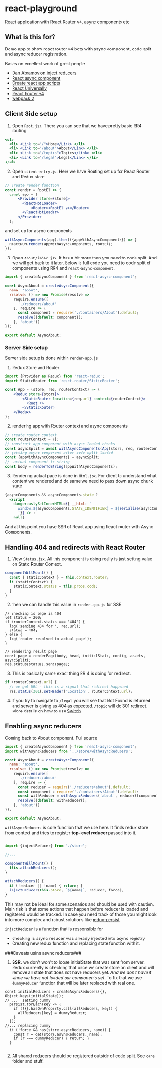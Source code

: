 # react-playground
React application with React Router v4, async components etc

## What is this for? 
Demo app to show react router v4 beta with async component, code split and async reducer registration.

Bases on excellent work of great people
 - [Dan Abramov on inject reducers](http://stackoverflow.com/questions/32968016/how-to-dynamically-load-reducers-for-code-splitting-in-a-redux-application/33045558)
 - [React async component](https://github.com/ctrlplusb/react-async-component)
 - [Create react app scripts](https://github.com/facebookincubator/create-react-app/tree/master/packages/react-scripts)
 - [React Universally](https://github.com/ctrlplusb/react-universally)
 - [React Router v4](https://github.com/ReactTraining/react-router/tree/v4)
 - [webpack 2](https://github.com/webpack/webpack/)


## Client Side setup

1. Open `Root.jsx`.  There you can see that we have pretty basic RR4 routing. 
```jsx
<ul>
  <li> <Link to="/">Home</Link> </li>
  <li> <Link to="/about">About</Link> </li>
  <li> <Link to="/topics">Topics</Link> </li>
  <li> <Link to="/legal">Legal</Link> </li>
</ul>
```

2. Open `client-entry.js`. Here we have Routing set up for React Router and Redux store.
```jsx
// create render function
const render = RootEl => {
  const app = (
      <Provider store={store}>
        <ReactHotLoader>
            <Router><RootEl /></Router>
        </ReactHotLoader>
      </Provider>
  );
```

and set up for async components
```jsx
withAsyncComponents(app).then(({appWithAsyncComponents}) => {
  ReactDOM.render(appWithAsyncComponents, rootEl);
});
```

3. Open `About/index.jsx`. It has a bit more then you need to code split. And we will get back to it later.
Below is full code you need to code split of components using RR4 and `react-async-component`.   

```jsx 
import { createAsyncComponent } from 'react-async-component';

const AsyncAbout = createAsyncComponent({
  name: 'about',
  resolve: () => new Promise(resolve =>
    require.ensure([
      './reducers/about'
    ], require => {
      const component = require('./containers/About').default;
      resolve({default: component});
    }, 'about'))
});

export default AsyncAbout;
```

### Server Side setup

Server side setup is done within `render-app.js`
1. Redux Store and Router
```jsx
import {Provider as Redux} from 'react-redux';
import StaticRouter from 'react-router/StaticRouter';

const App = (store, req, routerContext) => (
    <Redux store={store}>
        <StaticRouter location={req.url} context={routerContext}>
          <Root />
        </StaticRouter>
    </Redux>
);

```   

2. rendering app with Router context and async components
```jsx
// create router context
const routerContext = {};
// construct app component with async loaded chunks
const asyncSplit = await withAsyncComponents(App(store, req, routerContext));
// getting async component after code split loaded
const {appWithAsyncComponents} = asyncSplit;
//  actual component to string
const body = renderToString(appWithAsyncComponents);
```

3. Rendering actual page is done in `Html.jsx`. For client to understand what content we rendered and do same we need to pass down async chunk state 
```jsx
{asyncComponents && asyncComponents.state ?
  <script
    dangerouslySetInnerHTML={{ __html: `
      window.${asyncComponents.STATE_IDENTIFIER} = ${serialize(asyncComponents.state, {isJSON: true})};
      `}} /> :
    null}
```

And at this point you have SSR of React app using React router with Async Components.

## Handling 404 and redirects with React Router

1. View `Status.jsx`. All this component is doing really is just setting value on Static Router Context.  

```jsx
componentWillMount() {
  const { staticContext } = this.context.router;
  if (staticContext) {
    staticContext.status = this.props.code;
  }
}
```

2. then we can handle this value in `render-app.js` for SSR   

```
// checking is page is 404
let status = 200; 
if (routerContext.status === '404') {
  log('sending 404 for ', req.url);
  status = 404;
} else {
  log('router resolved to actual page');
}

// rendering result page
const page = renderPage(body, head, initialState, config, assets, asyncSplit);
res.status(status).send(page);
```
3. This is basically same exact thing RR 4 is doing for redirect.  

```jsx
if (routerContext.url) {
  // we got URL - this is a signal that redirect happened
  res.status(301).setHeader('Location', routerContext.url);
```

4. If you try to navigate to  `/legal` you will see that Not Found is returned and server is giving us 404 as expected. `/topic` will do 301 redirect. More details on how to use [Switch](https://reacttraining.com/react-router/examples/ambiguous-matches)

## Enabling async reducers 

Coming back to About component. Full source 

```jsx
import { createAsyncComponent } from 'react-async-component';
import withAsyncReducers from '../store/withAsyncReducers';

const AsyncAbout = createAsyncComponent({
  name: 'about',
  resolve: () => new Promise(resolve =>
    require.ensure([
      './reducers/about'
    ], require => {
      const reducer = require('./reducers/about').default;
      const component = require('./containers/About').default;
      const withReducer = withAsyncReducers('about', reducer)(component);
      resolve({default: withReducer});
    }, 'about'))
});

export default AsyncAbout;
```

`withAsyncReducers` is core function that we use here. It finds redux store from context and tries to register  **top-level reducer** passed into it. 

```jsx 

import {injectReducer} from './store';

//... 

componentWillMount() {
  this.attachReducers();
}

attachReducers() {
  if (!reducer || !name) { return; }
  injectReducer(this.store, `${name}`, reducer, force);
}

```

This may not be ideal for some scenarios and should be used with caution. Main risk is that some actions that happen before reducer is loaded and registered would be tracked. In case you need track of those you might look into more complex and robust solutions like [redux-persist](https://github.com/rt2zz/redux-persist)

`injectReducer` is a function that is responsible for
 - checking is async reducer was already injected into async registry
 - Creating new redux function and replacing state function with it.
 
 ###Caveats using async reducers###
 1. **SSR.** we don't won't to loose initialState that was sent from server. Redux currently is checking that once we create store on client and will remove all state that does not have reducers yet. _And we don't have it since we have not loaded our components yet_. To fix that we use `dummyReducer` function that will be later replaced with real one. 
 
```
const initialReducers = createAsyncReducers({}, Object.keys(initialState));
// ...  setting dummy 
  persist.forEach(key => {
    if (!{}.hasOwnProperty.call(allReducers, key)) { 
      allReducers[key] = dummyReducer;
    }
  });
//... replacing dummy 
  if (!force && has(store.asyncReducers, name)) {
    const r = get(store.asyncReducers, name);
    if (r === dummyReducer) { return; }
  } 
  
```
2. All shared reducers should be registered outside of code split. See `core` folder and stuff.
 

 